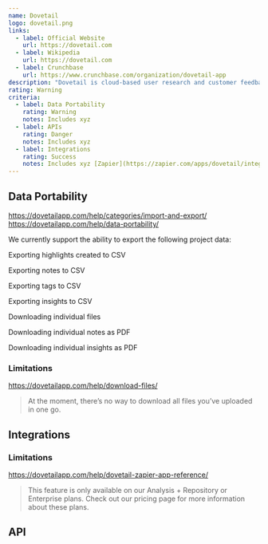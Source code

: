 ```yaml
---
name: Dovetail
logo: dovetail.png
links:
  - label: Official Website
    url: https://dovetail.com
  - label: Wikipedia
    url: https://dovetail.com
  - label: Crunchbase
    url: https://www.crunchbase.com/organization/dovetail-app
description: "Dovetail is cloud-based user research and customer feedback software for the analysis, organization, collaboration and storage of data."
rating: Warning
criteria:
  - label: Data Portability
    rating: Warning
    notes: Includes xyz
  - label: APIs
    rating: Danger
    notes: Includes xyz
  - label: Integrations
    rating: Success
    notes: Includes xyz [Zapier](https://zapier.com/apps/dovetail/integrations) [Dovetail](https://dovetailapp.com/help/connect-apps-to-dovetail-with-zapier/)
---
```


## Data Portability

https://dovetailapp.com/help/categories/import-and-export/
https://dovetailapp.com/help/data-portability/

We currently support the ability to export the following project data:

Exporting highlights created to CSV

Exporting notes to CSV

Exporting tags to CSV

Exporting insights to CSV

Downloading individual files

Downloading individual notes as PDF

Downloading individual insights as PDF

### Limitations

https://dovetailapp.com/help/download-files/

> At the moment, there’s no way to download all files you’ve uploaded in one go.

## Integrations


### Limitations
https://dovetailapp.com/help/dovetail-zapier-app-reference/

> This feature is only available on our Analysis + Repository or Enterprise plans. Check out our pricing page for more information about these plans.

## API
